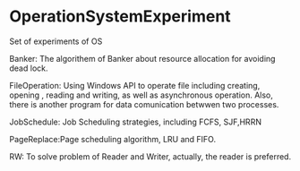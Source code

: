 # OperationSystemExperiment
Set of experiments of OS

Banker: The algorithem of Banker about resource allocation for avoiding dead lock.

FileOperation: Using Windows API to operate file including creating, opening , reading and writing, as well as asynchronous operation. Also, there is another program for
data comunication betwwen two processes. 

JobSchedule: Job Scheduling strategies, including FCFS, SJF,HRRN

PageReplace:Page scheduling algorithm, LRU and FIFO.

RW: To solve problem of Reader and Writer, actually, the reader is preferred.
